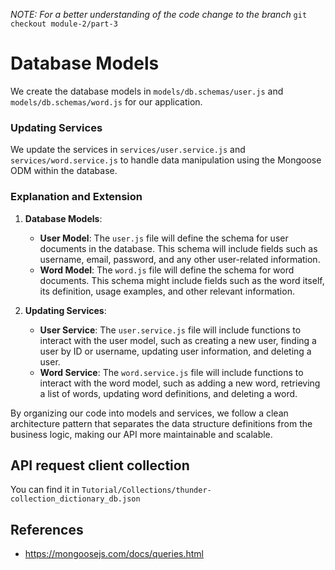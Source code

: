 _NOTE: For a better understanding of the code change to the branch_ `git checkout module-2/part-3`

# Database Models

We create the database models in `models/db.schemas/user.js` and `models/db.schemas/word.js` for our application.

### Updating Services

We update the services in `services/user.service.js` and `services/word.service.js` to handle data manipulation using the Mongoose ODM within the database.

### Explanation and Extension

1. **Database Models**:
   - **User Model**: The `user.js` file will define the schema for user documents in the database. This schema will include fields such as username, email, password, and any other user-related information.
   - **Word Model**: The `word.js` file will define the schema for word documents. This schema might include fields such as the word itself, its definition, usage examples, and other relevant information.

2. **Updating Services**:
   - **User Service**: The `user.service.js` file will include functions to interact with the user model, such as creating a new user, finding a user by ID or username, updating user information, and deleting a user.
   - **Word Service**: The `word.service.js` file will include functions to interact with the word model, such as adding a new word, retrieving a list of words, updating word definitions, and deleting a word.

By organizing our code into models and services, we follow a clean architecture pattern that separates the data structure definitions from the business logic, making our API more maintainable and scalable.

## API request client collection

You can find it in `Tutorial/Collections/thunder-collection_dictionary_db.json`

## References

- https://mongoosejs.com/docs/queries.html